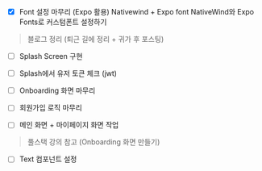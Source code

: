 - [x] Font 설정 마무리 (Expo 활용)
Nativewind + Expo font
NativeWind와 Expo Fonts로 커스텀폰트 설정하기
> 블로그 정리 (퇴근 길에 정리 + 귀가 후 포스팅)

- [ ] Splash Screen 구현
- [ ] Splash에서 유저 토큰 체크 (jwt)

- [ ] Onboarding 화면 마무리
- [ ] 회원가입 로직 마무리
- [ ] 메인 화면 + 마이페이지 화면 작업

> 풀스택 강의 참고 (Onboarding 화면 만들기)

- [ ] Text 컴포넌트 설정

